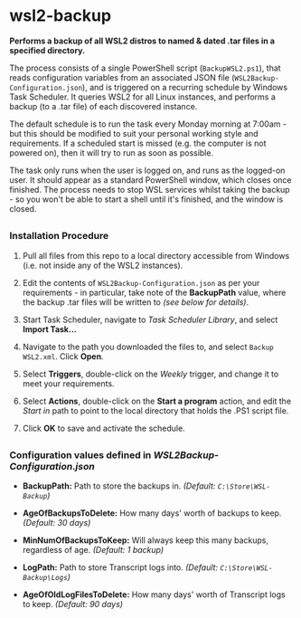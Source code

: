 # wsl2-backup

**Performs a backup of all WSL2 distros to named & dated .tar files in a specified directory.**

The process consists of a single PowerShell script (`BackupWSL2.ps1`), that reads configuration variables from an associated JSON file (`WSL2Backup-Configuration.json`), and is triggered on a recurring schedule by Windows Task Scheduler. It queries WSL2 for all Linux instances, and performs a backup (to a .tar file) of each discovered instance.

The default schedule is to run the task every Monday morning at 7:00am - but this should be modified to suit your personal working style and requirements. If a scheduled start is missed (e.g. the computer is not powered on), then it will try to run as soon as possible.

The task only runs when the user is logged on, and runs as the logged-on user. It should appear as a standard PowerShell window, which closes once finished. The process needs to stop WSL services whilst taking the backup - so you won't be able to start a shell until it's finished, and the window is closed.


##
### Installation Procedure
1. Pull all files from this repo to a local directory accessible from Windows (i.e. not inside any of the WSL2 instances).

2. Edit the contents of `WSL2Backup-Configuration.json` as per your requirements - in particular, take note of the **BackupPath** value, where the backup .tar files will be written to *(see below for details)*.

3. Start Task Scheduler, navigate to *Task Scheduler Library*, and select **Import Task...**

4. Navigate to the path you downloaded the files to, and select `Backup WSL2.xml`. Click **Open**.

5. Select **Triggers**, double-click on the *Weekly* trigger, and change it to meet your requirements.

6. Select **Actions**, double-click on the **Start a program** action, and edit the *Start in* path to point to the local directory that holds the .PS1 script file.

7. Click **OK** to save and activate the schedule.

##
### Configuration values defined in *WSL2Backup-Configuration.json*

- **BackupPath:** Path to store the backups in. *(Default: `C:\Store\WSL-Backup`)*

- **AgeOfBackupsToDelete:** How many days' worth of backups to keep. *(Default: 30 days)*

- **MinNumOfBackupsToKeep:** Will always keep this many backups, regardless of age. *(Default: 1 backup)*

- **LogPath:** Path to store Transcript logs into. *(Default: `C:\Store\WSL-Backup\Logs`)*

- **AgeOfOldLogFilesToDelete:** How many days' worth of Transcript logs to keep. *(Default: 90 days)*
